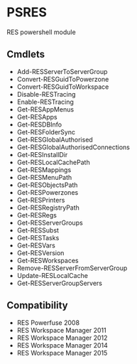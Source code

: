 ﻿PSRES
===
RES powershell module

## Cmdlets
* Add-RESServerToServerGroup
* Convert-RESGuidToPowerzone
* Convert-RESGuidToWorkspace
* Disable-RESTracing
* Enable-RESTracing
* Get-RESAppMenus
* Get-RESApps
* Get-RESDBInfo
* Get-RESFolderSync
* Get-RESGlobalAuthorised
* Get-RESGlobalAuthorisedConnections
* Get-RESInstallDir
* Get-RESLocalCachePath
* Get-RESMappings
* Get-RESMenuPath
* Get-RESObjectsPath
* Get-RESPowerzones
* Get-RESPrinters
* Get-RESRegistryPath
* Get-RESRegs
* Get-RESServerGroups
* Get-RESSubst
* Get-RESTasks
* Get-RESVars
* Get-RESVersion
* Get-RESWorkspaces
* Remove-RESServerFromServerGroup
* Update-RESLocalCache
* Get-RESServerGroupServers

## Compatibility
* RES Powerfuse 2008
* RES Workspace Manager 2011
* RES Workspace Manager 2012
* RES Workspace Manager 2014
* RES Workspace Manager 2015

